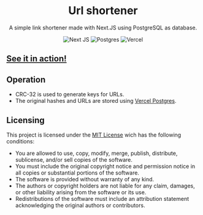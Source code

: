<center>

# Url shortener

A simple link shortener made with Next.JS using PostgreSQL as database.

![Next JS](https://img.shields.io/badge/Next%2014-black?style=for-the-badge&logo=next.js&logoColor=white)
![Postgres](https://img.shields.io/badge/postgres-%23316192.svg?style=for-the-badge&logo=postgresql&logoColor=white)
![Vercel](https://img.shields.io/badge/vercel-%23000000.svg?style=for-the-badge&logo=vercel&logoColor=white)

</center>

## [See it in action!](https://hawrk.co)

## Operation
- CRC-32 is used to generate keys for URLs.
- The original hashes and URLs are stored using [Vercel Postgres](https://vercel.com/docs/storage/vercel-postgres).
## Licensing

This project is licensed under the [MIT License](./LICENSE) wich has the following conditions:

- You are allowed to use, copy, modify, merge, publish, distribute, sublicense, and/or sell copies of the software.
- You must include the original copyright notice and permission notice in all copies or substantial portions of the software.
- The software is provided without warranty of any kind.
- The authors or copyright holders are not liable for any claim, damages, or other liability arising from the software or its use.
- Redistributions of the software must include an attribution statement acknowledging the original authors or contributors.
